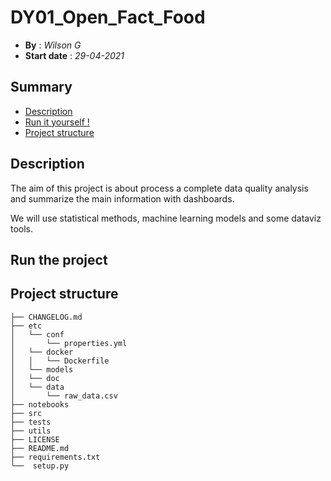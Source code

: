 # DY01_Open_Fact_Food

 - **By** : *Wilson G*
 - **Start date** : *29-04-2021*

## Summary
- [Description](#description)
- [Run it yourself !](#run-the-project)
- [Project structure](#project-structure)


Description
--------------
The aim of this project is about process a complete data quality analysis and summarize the main information with dashboards. 

We will use statistical methods, machine learning models and some dataviz tools.

Run the project
--------------



Project structure
--------------
```
├── CHANGELOG.md
├── etc
│   └── conf
│       └── properties.yml
│   └── docker
│   │   └── Dockerfile
│   └── models
│   └── doc
│   └── data
│       └── raw_data.csv
├── notebooks
├── src
├── tests
├── utils
├── LICENSE
├── README.md
├── requirements.txt
└──  setup.py
```
